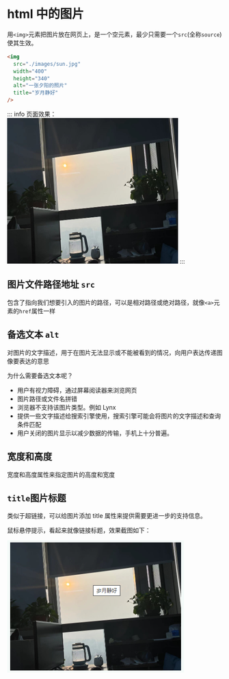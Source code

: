 # html 中的图片

用`<img>`元素把图片放在网页上，是一个空元素，最少只需要一个`src`(全称`source`)使其生效。

```html
<img
  src="./images/sun.jpg"
  width="400"
  height="340"
  alt="一张夕阳的照片"
  title="岁月静好"
/>
```

::: info 页面效果：
<img
  src="./images/sun.jpg"
  width="400"
  height="340"
  alt="一张日落的照片"
  title="岁月静好"
/>
:::

## 图片文件路径地址 `src`

包含了指向我们想要引入的图片的路径，可以是相对路径或绝对路径，就像`<a>`元素的`href`属性一样

## 备选文本 `alt`

对图片的文字描述，用于在图片无法显示或不能被看到的情况，向用户表达传递图像要表达的意思

为什么需要备选文本呢？

- 用户有视力障碍，通过屏幕阅读器来浏览网页
- 图片路径或文件名拼错
- 浏览器不支持该图片类型。例如 Lynx
- 提供一些文字描述给搜索引擎使用，搜索引擎可能会将图片的文字描述和查询条件匹配
- 用户关闭的图片显示以减少数据的传输，手机上十分普遍。

## 宽度和高度

宽度和高度属性来指定图片的高度和宽度

## `title`图片标题

类似于超链接，可以给图片添加 title 属性来提供需要更进一步的支持信息。

鼠标悬停提示，看起来就像链接标题，效果截图如下：

![图片鼠标悬浮后的效果](./images/sunTitle.png)
